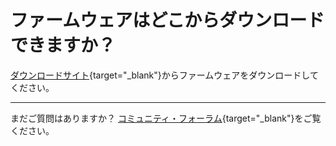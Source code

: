 # ファームウェアはどこからダウンロードできますか？

[ダウンロードサイト](https://dl.gl-inet.com){target="_blank"}からファームウェアをダウンロードしてください。

---

まだご質問はありますか？ [コミュニティ・フォーラム](https://forum.gl-inet.com){target="_blank"}をご覧ください。
